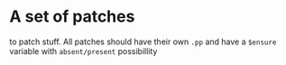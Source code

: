 # A set of patches

to patch stuff. All patches should have their own `.pp` and have a `$ensure` variable with `absent/present` possibillity 

